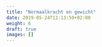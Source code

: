 ```yaml
---
title: "Normaalkracht en gewicht"
date: 2019-05-24T11:13:59+02:00
weight: 6
draft: true
images: []
---
```


